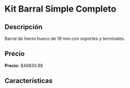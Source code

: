 # Kit Barral Simple Completo

## Descripción

Barral de hierro hueco de 19 mm con soportes y terminales.

## Precio

**Precio:** $48830.88

## Características

